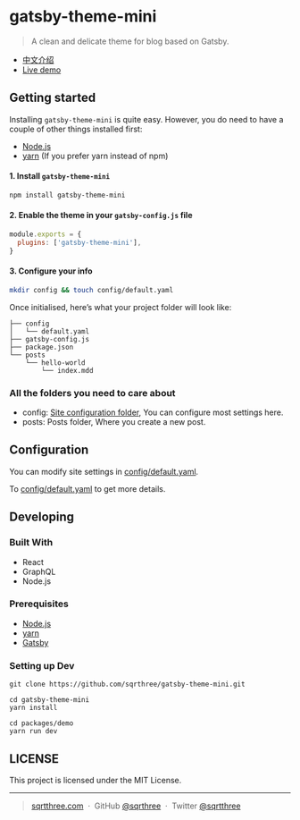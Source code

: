 # gatsby-theme-mini

> A clean and delicate theme for blog based on Gatsby.

- [中文介绍](README-zh.md)
- [Live demo](https://blog.sqrtthree.com/)

## Getting started

Installing `gatsby-theme-mini` is quite easy. However, you do need to have a couple of other things installed first:

- [Node.js](https://nodejs.org/en/)
- [yarn](http://yarnpkg.com/) (If you prefer yarn instead of npm)

#### 1. Install `gatsby-theme-mini`

```bash
npm install gatsby-theme-mini
```

#### 2. Enable the theme in your `gatsby-config.js` file

```js
module.exports = {
  plugins: ['gatsby-theme-mini'],
}
```

#### 3. Configure your info

```bash
mkdir config && touch config/default.yaml
```

Once initialised, here’s what your project folder will look like:

```
├── config
│   └── default.yaml
├── gatsby-config.js
├── package.json
└── posts
    └── hello-world
        └── index.mdd
```

### All the folders you need to care about

- config: [Site configuration folder](#configuration), You can configure most settings here.
- posts: Posts folder, Where you create a new post.

## Configuration

You can modify site settings in [config/default.yaml](./packages/gatsby-theme-mini/config/default.yaml).

To [config/default.yaml](./packages/gatsby-theme-mini/config/default.yaml) to get more details.

## Developing

### Built With

- React
- GraphQL
- Node.js

### Prerequisites

- [Node.js](https://nodejs.org/en/)
- [yarn](http://yarnpkg.com/)
- [Gatsby](https://www.gatsbyjs.org/)

### Setting up Dev

```shell
git clone https://github.com/sqrthree/gatsby-theme-mini.git

cd gatsby-theme-mini
yarn install

cd packages/demo
yarn run dev
```

## LICENSE

This project is licensed under the MIT License.

---

> [sqrtthree.com](http://sqrtthree.com/) &nbsp;&middot;&nbsp;
> GitHub [@sqrthree](https://github.com/sqrthree) &nbsp;&middot;&nbsp;
> Twitter [@sqrtthree](https://twitter.com/sqrtthree)
